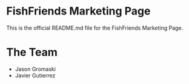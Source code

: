 # FishFriends Marketing Page

This is the official README.md file for the FishFriends Marketing Page.


# The Team

 - Jason Gromaski
 - Javier Gutierrez
